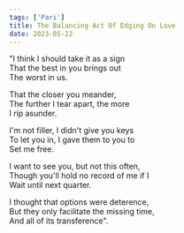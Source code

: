 ```yaml
---
tags: ['Pari']
title: The Balancing Act Of Edging On Love
date: 2023-05-22
---
```


"I think I should take it as a sign  
That the best in you brings out  
The worst in us.

That the closer you meander,  
The further I tear apart, the more  
I rip asunder.

I'm not filler, I didn't give you keys  
To let you in, I gave them to you to  
Set me free.

I want to see you, but not this often,  
Though you'll hold no record of me if I  
Wait until next quarter.

I thought that options were deterence,  
But they only facilitate the missing time,  
And all of its transference".
